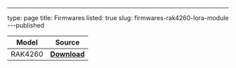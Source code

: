 ---
type: page
title: Firmwares
listed: true
slug: firmwares-rak4260-lora-module
---published

| **Model** | **Source** | 
| ---- | ---- | 
| RAK4260 | [**Download**](https://downloads.rakwireless.com/LoRa/RAK4260/Firmware/RAK4260.rar) | 


